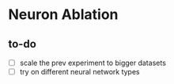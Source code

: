 # Neuron Ablation




## to-do
- [ ] scale the prev experiment to bigger datasets
- [ ] try on different neural network types
